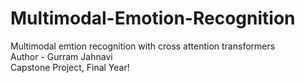 # Multimodal-Emotion-Recognition
Multimodal emtion recognition with cross attention transformers
<br>
Author - Gurram Jahnavi 
<br>
Capstone Project, Final Year!
